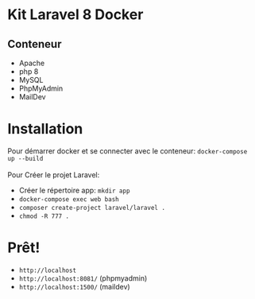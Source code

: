 # Kit Laravel 8 Docker

## Conteneur
- Apache
- php 8
- MySQL
- PhpMyAdmin
- MailDev

# Installation
Pour démarrer docker et se connecter avec le conteneur:
`docker-compose up --build`<br/><br/>
Pour Créer le projet Laravel:<br/>
- Créer le répertoire app: `mkdir app`
- `docker-compose exec web bash`
- `composer create-project laravel/laravel .`
- `chmod -R 777 .`

# Prêt!
- `http://localhost`
- `http://localhost:8081/` (phpmyadmin)
- `http://localhost:1500/` (maildev)
